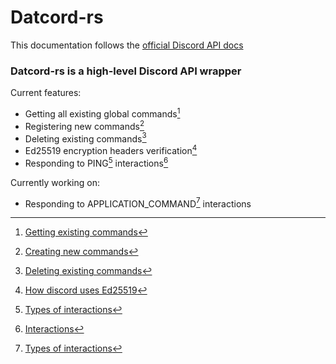 # Datcord-rs

This documentation follows the [official Discord API docs](https://discord.com/developers/docs/)

### Datcord-rs is a high-level Discord API wrapper

Current features:
- Getting all existing global commands[^1]
- Registering new commands[^2]
- Deleting existing commands[^3]
- Ed25519 encryption headers verification[^4]
- Responding to PING[^6] interactions[^5]

Currently working on:
- Responding to APPLICATION_COMMAND[^6] interactions

[^1]: [Getting existing commands](https://discord.com/developers/docs/interactions/application-commands#get-global-application-commands)
[^2]: [Creating new commands](https://discord.com/developers/docs/interactions/application-commands#create-global-application-command)
[^3]: [Deleting existing commands](https://discord.com/developers/docs/interactions/application-commands#delete-global-application-command)

[^4]: [How discord uses Ed25519](https://discord.com/developers/docs/interactions/receiving-and-responding#security-and-authorization)
[^5]: [Interactions](https://discord.com/developers/docs/interactions/receiving-and-responding)
[^6]: [Types of interactions](https://discord.com/developers/docs/interactions/receiving-and-responding#interaction-object-interaction-type)